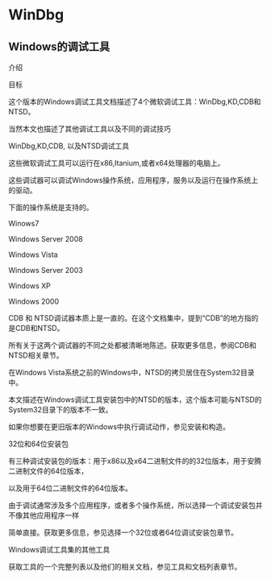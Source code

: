 # WinDbg

## Windows的调试工具

介绍

目标

这个版本的Windows调试工具文档描述了4个微软调试工具：WinDbg,KD,CDB和NTSD。

当然本文也描述了其他调试工具以及不同的调试技巧

WinDbg,KD,CDB, 以及NTSD调试工具

这些微软调试工具可以运行在x86,Itanium,或者x64处理器的电脑上。

这些调试器可以调试Windows操作系统，应用程序，服务以及运行在操作系统上的驱动。

下面的操作系统是支持的。

Winows7

Windows Server 2008

Windows Vista

Windows Server 2003

Windows XP

Windows 2000

CDB 和 NTSD调试器本质上是一直的。在这个文档集中，提到“CDB”的地方指的是CDB和NTSD。

所有关于这两个调试器的不同之处都被清晰地陈述。获取更多信息，参阅CDB和NTSD相关章节。

在Windows Vista系统之前的Windows中，NTSD的拷贝居住在System32目录中。

本文描述在Windows调试工具安装包中的NTSD的版本，这个版本可能与NTSD的System32目录下的版本不一致。

如果你想要在更旧版本的Windows中执行调试动作，参见安装和构造。

32位和64位安装包

有三种调试安装包的版本：用于x86以及x64二进制文件的的32位版本，用于安腾二进制文件的64位版本，

以及用于64位二进制文件的64位版本。

由于调试通常涉及多个应用程序，或者多个操作系统，所以选择一个调试安装包并不像其他应用程序一样

简单直接。获取更多信息，参见选择一个32位或者64位调试安装包章节。

Windows调试工具集的其他工具

获取工具的一个完整列表以及他们的相关文档，参见工具和文档列表章节。





























